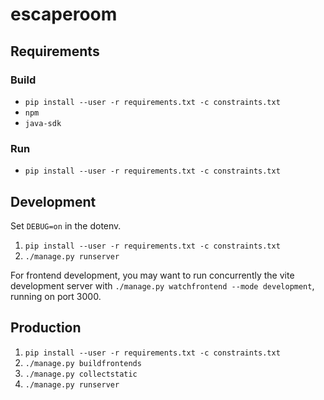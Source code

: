 # escaperoom

## Requirements

### Build
* `pip install --user -r requirements.txt -c constraints.txt`
* `npm`
* `java-sdk`

### Run
* `pip install --user -r requirements.txt -c constraints.txt`


## Development
Set `DEBUG=on` in the dotenv.
1. `pip install --user -r requirements.txt -c constraints.txt`
2. `./manage.py runserver`

For frontend development, you may want to run concurrently the vite development server with `./manage.py watchfrontend --mode development`, running on port 3000.


## Production

1. `pip install --user -r requirements.txt -c constraints.txt`
3. `./manage.py buildfrontends`
4. `./manage.py collectstatic`
5. `./manage.py runserver`
